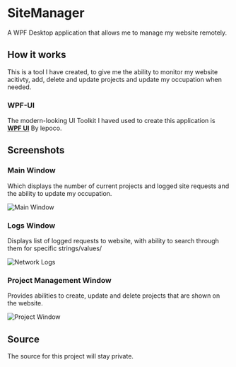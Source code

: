 # SiteManager
A WPF Desktop application that allows me to manage my website remotely.


## How it works
This is a tool I have created, to give me the ability to monitor my website acitivty, add, delete and update projects 
and update my occupation when needed.

### WPF-UI
The modern-looking UI Toolkit I haved used to create this application is [**WPF UI**](https://github.com/lepoco/wpfui) By lepoco.

## Screenshots
### Main Window
Which displays the number of current projects and logged site requests and the ability to update my occupation.

![Main Window](https://i.imgur.com/lY1P0Jg.png)

### Logs Window
Displays list of logged requests to website, with ability to search through them for specific strings/values/

![Network Logs](https://i.imgur.com/430xl4D.png)

### Project Management Window
Provides abilities to create, update and delete projects that are shown on the website.

![Project Window](https://i.imgur.com/HQ4tZFh.png)

## Source
The source for this project will stay private.
